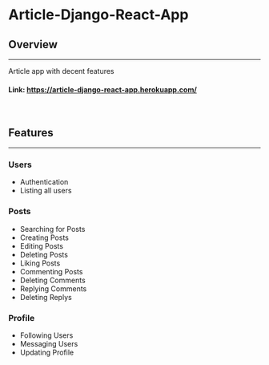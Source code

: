 # Article-Django-React-App

## Overview
---
Article app with decent features

#### **Link: https://article-django-react-app.herokuapp.com/**

<br>

## Features
---
### Users
- Authentication
- Listing all users
### Posts
- Searching for Posts
- Creating Posts
- Editing Posts
- Deleting Posts
- Liking Posts
- Commenting Posts
- Deleting Comments
- Replying Comments
- Deleting Replys
### Profile
- Following Users
- Messaging Users
- Updating Profile